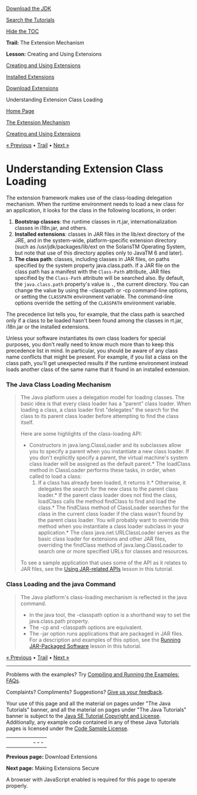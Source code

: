[Download
the JDK](http://java.sun.com/javase/6/download.jsp)
  
[Search the
Tutorials](../../search.html)
  
[Hide the TOC](javascript:toggleLeft())

**Trail:** The Extension Mechanism
  
**Lesson:** Creating and Using Extensions

[Creating and Using Extensions](index.html)

[Installed Extensions](install.html)

[Download Extensions](download.html)

Understanding Extension Class Loading

[Home Page](../../index.html)
>
[The Extension Mechanism](../index.html)
>
[Creating and Using Extensions](index.html)

[« Previous](download.html) • [Trail](../TOC.html) • [Next »](../security/index.html)

# Understanding Extension Class Loading

The extension framework makes use of the class-loading delegation mechanism.
When the runtime environment needs to load a new class
for an application, it looks for the
class in the following locations, in order:

1. **Bootstrap classes**: the runtime classes in
   rt.jar, internationalization classes in i18n.jar,
   and others.
2. **Installed extensions**: classes in JAR files in the
   lib/ext directory of the JRE,
   and in the system-wide, platform-specific extension directory
   (such as /usr/jdk/packages/lib/ext
   on the SolarisTM Operating System,
   but note that use of this directory applies only to
   JavaTM 6 and later).
3. **The class path**: classes,
   including classes in JAR files, on paths specified by the
   system property java.class.path. If a JAR file on the class path has
   a manifest with the `Class-Path` attribute,
   JAR files specified by the `Class-Path` attribute
   will be searched also.
   By default, the `java.class.path` property's value
   is `.`, the current directory.
   You can change the value by using the
   -classpath or -cp command-line options, or
   setting the `CLASSPATH` environment variable.
   The
   command-line options override the setting of the `CLASSPATH`
   environment variable.

The precedence list tells you, for example, that the class path is
searched only if a class to be loaded hasn't been found among the
classes in rt.jar, i18n.jar or the installed extensions.

Unless your software instantiates its own class loaders for
special purposes, you don't really need to know much more than to
keep this precedence list in mind. In particular, you should be
aware of any class name conflicts that might be present. For example,
if you list a class on the class path, you'll get unexpected
results if the runtime environment instead loads another class
of the same name that it found in an installed extension.

### The Java Class Loading Mechanism

> The Java platform uses a delegation model for
> loading classes. The basic idea is that every class loader has a
> "parent" class loader. When loading a class, a class loader first
> "delegates" the search for the class to its parent class loader before
> attempting to find the class itself.
>
> Here are some highlights of the class-loading API:
>
> * Constructors in java.lang.ClassLoader and its subclasses
>   allow you to specify a parent when you instantiate a new class loader.
>   If you don't explicitly specify a parent, the virtual machine's system
>   class loader will be assigned as the default parent.* The loadClass method in ClassLoader performs
>     these tasks, in order, when called to load a class:
>     1. If a class has already been loaded, it returns it.* Otherwise, it delegates the search for the new class
>          to the parent class loader.* If the parent class loader does not find the class,
>            loadClass calls the method findClass
>            to find and load the class.* The findClass method of ClassLoader searches
>       for the class in the current class loader if the class wasn't found by
>       the parent class loader. You will probably want to override this method
>       when you instantiate a class loader subclass in your application.* The class java.net.URLClassLoader
>         serves as the basic class loader for extensions
>         and other JAR files, overriding the findClass method of
>         java.lang.ClassLoader to search one or more specified URLs for
>         classes and resources.
>
> To see a sample application that uses some of the API as it
> relates to JAR files, see the
> [Using JAR-related APIs](../../deployment/jar/apiindex.html) lesson in this tutorial.

### Class Loading and the java Command

> The Java platform's class-loading mechanism
> is reflected in the java command.
>
> * In the java tool, the
>   -classpath option is a shorthand way to set the
>   java.class.path property.
> * The
>   -cp and -classpath options are equivalent.
> * The -jar option runs applications
>   that are packaged in JAR files. For a description and examples of
>   this option, see the
>   [Running JAR-Packaged Software](../../deployment/jar/run.html) lesson in this tutorial.

[« Previous](download.html)
•
[Trail](../TOC.html)
•
[Next »](../security/index.html)

---

Problems with the examples? Try [Compiling and Running
the Examples: FAQs](../../information/run-examples.html).
  
Complaints? Compliments? Suggestions? [Give
us your feedback](http://download.oracle.com/javase/feedback.html).

Your use of this page and all the material on pages under "The Java Tutorials" banner,
and all the material on pages under "The Java Tutorials" banner is subject to the [Java SE Tutorial Copyright
and License](../../information/license.html).
Additionally, any example code contained in any of these Java
Tutorials pages is licensed under the
[Code
Sample License](http://developers.sun.com/license/berkeley_license.html).

|  |  |  |  |  |
| --- | --- | --- | --- | --- |
| |  |  | | --- | --- | | duke image | Oracle logo | | [About Oracle](http://www.oracle.com/us/corporate/index.html) | [Oracle Technology Network](http://www.oracle.com/technology/index.html) | [Terms of Service](https://www.samplecode.oracle.com/servlets/CompulsoryClickThrough?type=TermsOfService) | Copyright © 1995, 2011 Oracle and/or its affiliates. All rights reserved. |

**Previous page:** Download Extensions
  
**Next page:** Making Extensions Secure




A browser with JavaScript enabled is required for this page to operate properly.